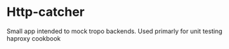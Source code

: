 # Http-catcher

Small app intended to mock tropo backends.  Used primarly for unit testing haproxy cookbook
